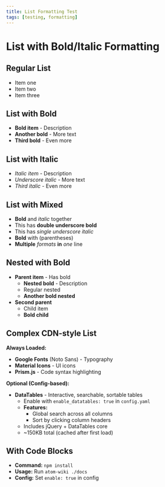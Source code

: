 ```yaml
---
title: List Formatting Test
tags: [testing, formatting]
---
```


# List with Bold/Italic Formatting

## Regular List
- Item one
- Item two
- Item three

## List with Bold
- **Bold item** - Description
- **Another bold** - More text
- **Third bold** - Even more

## List with Italic
- *Italic item* - Description
- _Underscore italic_ - More text
- *Third italic* - Even more

## List with Mixed
- **Bold** and *italic* together
- This has __double underscore bold__
- This has _single underscore italic_
- **Bold** with (parentheses)
- **Multiple** *formats* __in__ _one_ line

## Nested with Bold
- **Parent item** - Has bold
  - **Nested bold** - Description
  - Regular nested
  - **Another bold nested**
- **Second parent**
  - Child item
  - **Bold child**

## Complex CDN-style List
**Always Loaded:**

- **Google Fonts** (Noto Sans) - Typography
- **Material Icons** - UI icons
- **Prism.js** - Code syntax highlighting

**Optional (Config-based):**

- **DataTables** - Interactive, searchable, sortable tables
  - Enable with `enable_datatables: true` in `config.yaml`
  - **Features:**
    - Global search across all columns
    - Sort by clicking column headers
  - Includes jQuery + DataTables core
  - ~150KB total (cached after first load)

## With Code Blocks

- **Command:** `npm install`
- **Usage:** Run `atom-wiki ./docs`
- **Config:** Set `enable: true` in config

